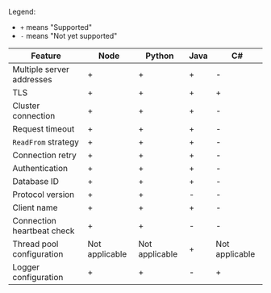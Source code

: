 Legend:
* `+` means "Supported"
* `-` means "Not yet supported"

| Feature                         | Node           | Python         | Java | C#             |
| -------------------------       | -------------- | -------------- | ---- | -------------- |
| Multiple server addresses       | +              | +              | +    | -              |
| TLS                             | +              | +              | +    | +              |
| Cluster connection              | +              | +              | +    | -              |
| Request timeout                 | +              | +              | +    | -              |
| `ReadFrom` strategy             | +              | +              | +    | -              |
| Connection retry                | +              | +              | +    | -              |
| Authentication                  | +              | +              | +    | -              |
| Database ID                     | +              | +              | +    | -              |
| Protocol version                | +              | +              | -    | -              |
| Client name                     | +              | +              | +    | -              |
| Connection heartbeat check      | +              | +              | -    | -              |
| Thread pool configuration       | Not applicable | Not applicable | +    | Not applicable |
| Logger configuration            | +              | +              | -    | +              |
